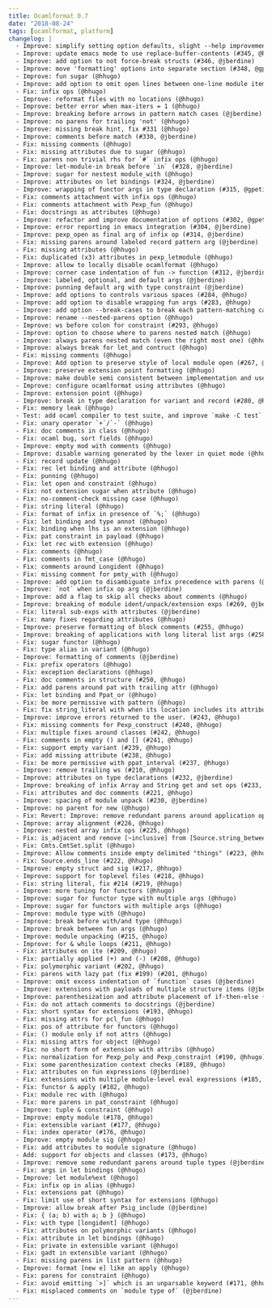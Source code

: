 ```yaml
---
title: Ocamlformat 0.7
date: "2018-08-24"
tags: [ocamlformat, platform]
changelog: |
  - Improve: simplify setting option defaults, slight --help improvement (#350, @jberdine)
  - Improve: update emacs mode to use replace-buffer-contents (#345, @hhugo)
  - Improve: add option to not force-break structs (#346, @jberdine)
  - Improve: move 'formatting' options into separate section (#348, @gpetiot)
  - Improve: fun sugar (@hhugo)
  - Improve: add option to omit open lines between one-line module items (#303, @gpetiot)
  - Fix: infix ops (@hhugo)
  - Improve: reformat files with no locations (@hhugo)
  - Improve: better error when max-iters = 1 (@hhugo)
  - Improve: breaking before arrows in pattern match cases (@jberdine)
  - Improve: no parens for trailing 'not' (@hhugo)
  - Improve: missing break hint, fix #331 (@hhugo)
  - Improve: comments before match (#330, @jberdine)
  - Fix: missing comments (@hhugo)
  - Fix: missing attributes due to sugar (@hhugo)
  - Fix: parens non trivial rhs for `#` infix ops (@hhugo)
  - Improve: let-module-in break before `in` (#328, @jberdine)
  - Improve: sugar for nestest module_with (@hhugo)
  - Improve: attributes on let bindings (#324, @jberdine)
  - Improve: wrapping of functor args in type declaration (#315, @gpetiot)
  - Fix: comments attachment with infix ops (@hhugo)
  - Fix: comments attachment with Pexp_fun (@hhugo)
  - Fix: docstrings as attributes (@hhugo)
  - Improve: refactor and improve documentation of options (#302, @gpetiot)
  - Improve: error reporting in emacs integration (#304, @jberdine)
  - Improve: pexp_open as final arg of infix op (#314, @jberdine)
  - Fix: missing parens around labeled record pattern arg (@jberdine)
  - Fix: missing attributes (@hhugo)
  - Fix: duplicated (x3) attributes in pexp_letmodule (@hhugo)
  - Improve: allow to locally disable ocamlformat (@hhugo)
  - Improve: corner case indentation of fun -> function (#312, @jberdine)
  - Improve: labeled, optional, and default args (@jberdine)
  - Improve: punning default arg with type constraint (@jberdine)
  - Improve: add options to controls various spaces (#284, @hhugo)
  - Improve: add option to disable wrapping fun args (#283, @hhugo)
  - Improve: add option --break-cases to break each pattern-matching case (#251, @gpetiot)
  - Improve: rename --nested-parens option (@hhugo)
  - Improve: ws before colon for constraint (#293, @hhugo)
  - Improve: option to choose where to parens nested match (@hhugo)
  - Improve: always parens nested match (even the right most one) (@hhugo)
  - Improve: always break for let_and contruct (@hhugo)
  - Fix: missing comments (@hhugo)
  - Improve: Add option to preserve style of local module open (#267, @gpetiot)
  - Improve: preserve extension point formatting (@hhugo)
  - Improve: make double semi consistent between implementation and use_file (#292, @hhugo)
  - Improve: configure ocamlformat using attributes (@hhugo)
  - Improve: extension point (@hhugo)
  - Improve: break in type declaration for variant and record (#280, @hhugo)
  - Fix: memory leak (@hhugo)
  - Test: add ocaml compiler to test suite, and improve `make -C test` (@jberdine)
  - Fix: unary operator `+`/`-` (@hhugo)
  - Fix: doc comments in class (@hhugo)
  - Fix: ocaml bug, sort fields (@hhugo)
  - Improve: empty mod with comments (@hhugo)
  - Improve: disable warning generated by the lexer in quiet mode (@hhugo)
  - Fix: record update (@hhugo)
  - Fix: rec let binding and attribute (@hhugo)
  - Fix: punning (@hhugo)
  - Fix: let open and constraint (@hhugo)
  - Fix: not extension sugar when attribute (@hhugo)
  - Fix: no-comment-check missing case (@hhugo)
  - Fix: string literal (@hhugo)
  - Fix: format of infix in presence of `%;` (@hhugo)
  - Fix: let binding and type annot (@hhugo)
  - Fix: binding when lhs is an extension (@hhugo)
  - Fix: pat constraint in payload (@hhugo)
  - Fix: let rec with extension (@hhugo)
  - Fix: comments (@hhugo)
  - Fix: comments in fmt_case (@hhugo)
  - Fix: comments around Longident (@hhugo)
  - Fix: missing comment for pmty_with (@hhugo)
  - Improve: add option to disambiguate infix precedence with parens (@jberdine)
  - Improve: `not` when infix op arg (@jberdine)
  - Improve: add a flag to skip all checks about comments (@hhugo)
  - Improve: breaking of module ident/unpack/extension exps (#269, @jberdine)
  - Fix: literal sub-exps with attributes (@jberdine)
  - Fix: many fixes regarding attributes (@hhugo)
  - Improve: preserve formatting of block comments (#255, @hhugo)
  - Improve: breaking of applications with long literal list args (#258, @jberdine)
  - Fix: sugar functor (@hhugo)
  - Fix: type alias in variant (@hhugo)
  - Improve: formatting of comments (@jberdine)
  - Fix: prefix operators (@hhugo)
  - Fix: exception declarations (@hhugo)
  - Fix: doc comments in structure (#250, @hhugo)
  - Fix: add parens around pat with trailing attr (@hhugo)
  - Fix: let binding and Ppat_or (@hhugo)
  - Fix: be more permissive with pattern (@hhugo)
  - Fix: fix string_literal with when its location includes its attribute (#244, @hhugo)
  - Improve: improve errors returned to the user. (#243, @hhugo)
  - Fix: missing comments for Pexp_construct (#240, @hhugo)
  - Fix: multiple fixes around classes (#242, @hhugo)
  - Fix: comments in empty () and [] (#241, @hhugo)
  - Fix: support empty variant (#239, @hhugo)
  - Fix: add missing attribute (#238, @hhugo)
  - Fix: be more permissive with ppat_interval (#237, @hhugo)
  - Improve: remove trailing ws (#210, @hhugo)
  - Improve: attributes on type declarations (#232, @jberdine)
  - Improve: breaking of infix Array and String get and set ops (#233, @jberdine)
  - Fix: attributes and doc comments (#221, @hhugo)
  - Improve: spacing of module unpack (#230, @jberdine)
  - Improve: no parent for new (@hhugo)
  - Fix: Revert: Improve: remove redundant parens around application operators (@hhugo)
  - Improve: array alignment (#226, @hhugo)
  - Improve: nested array infix ops (#225, @hhugo)
  - Fix: is_adjacent and remove [~inclusive] from [Source.string_between] (@hhugo)
  - Fix: Cmts.CmtSet.split (@hhugo)
  - Improve: Allow comments inside empty delimited "things" (#223, @hhugo)
  - Fix: Source.ends_line (#222, @hhugo)
  - Improve: empty struct and sig (#217, @hhugo)
  - Improve: support for toplevel files (#218, @hhugo)
  - Fix: string literal, fix #214 (#219, @hhugo)
  - Improve: more tuning for functors (@hhugo)
  - Improve: sugar for functor type with multiple args (@hhugo)
  - Improve: sugar for functors with multiple args (@hhugo)
  - Improve: module type with (@hhugo)
  - Improve: break before with/and type (@hhugo)
  - Improve: break between fun args (@hhugo)
  - Improve: module unpacking (#215, @hhugo)
  - Improve: for & while loops (#211, @hhugo)
  - Fix: attributes on ite (#209, @hhugo)
  - Fix: partially applied (+) and (-) (#208, @hhugo)
  - Fix: polymorphic variant (#202, @hhugo)
  - Fix: parens with lazy pat (fix #199) (#201, @hhugo)
  - Improve: omit excess indentation of `function` cases (@jberdine)
  - Improve: extensions with payloads of multiple structure items (@jberdine)
  - Improve: parenthesization and attribute placement of if-then-else (@jberdine)
  - Fix: do not attach comments to docstrings (@jberdine)
  - Fix: short syntax for extensions (#193, @hhugo)
  - Fix: missing attrs for pcl_fun (@hhugo)
  - Fix: pos of attribute for functors (@hhugo)
  - Fix: () module only if not attrs (@hhugo)
  - Fix: missing attrs for object (@hhugo)
  - Fix: no short form of extension with attribs (@hhugo)
  - Fix: normalization for Pexp_poly and Pexp_constraint (#190, @hhugo)
  - Fix: some parenthesization context checks (#189, @hhugo)
  - Fix: attributes on fun expressions (@jberdine)
  - Fix: extensions with multiple module-level eval expressions (#185, @jberdine)
  - Fix: functor & apply (#182, @hhugo)
  - Fix: module rec with (@hhugo)
  - Fix: more parens in pat_constraint (@hhugo)
  - Improve: tuple & constraint (@hhugo)
  - Improve: empty module (#178, @hhugo)
  - Fix: extensible variant (#177, @hhugo)
  - Fix: index operator (#176, @hhugo)
  - Improve: empty module sig (@hhugo)
  - Fix: add attributes to module signature (@hhugo)
  - Add: support for objects and classes (#173, @hhugo)
  - Improve: remove some redundant parens around tuple types (@jberdine)
  - Fix: args in let bindings (@hhugo)
  - Improve: let module%ext (@hhugo)
  - Fix: infix op in alias (@hhugo)
  - Fix: extensions pat (@hhugo)
  - Fix: limit use of short syntax for extensions (@hhugo)
  - Improve: allow break after Psig_include (@jberdine)
  - Fix: { (a; b) with a; b } (@hhugo)
  - Fix: with type [longident] (@hhugo)
  - Fix: attributes on polymorphic variants (@hhugo)
  - Fix: attribute in let bindings (@hhugo)
  - Fix: private in extensible variant (@hhugo)
  - Fix: gadt in extensible variant (@hhugo)
  - Fix: missing parens in list pattern (@hhugo)
  - Improve: format [new e] like an apply (@hhugo)
  - Fix: parens for constraint (@hhugo)
  - Fix: avoid emitting `>]` which is an unparsable keyword (#171, @hhugo)
  - Fix: misplaced comments on `module type of` (@jberdine)
---
```


